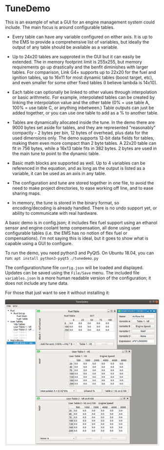 # TuneDemo

This is an example of what a GUI for an engine management system could
include.  The main focus is around configurable tables.

* Every table can have any variable configured on either axis.  It is
  up to the EMS to provide a comprehensive list of variables, but
  ideally the output of any table should be available as a variable.

* Up to 24x20 tables are supproted in the GUI but it can easily be
  extended.  The in memory footprint limit is 255x255, but memory
  requirements go up drastically and the benfit diminishes with larger
  tables.  For comparison, Link G4+ supports up to 22x20 for the fuel
  and ignition tables, up to 16x11 for most dynamic tables (boost
  target, etc), and even smaller for some other fixed tables (I
  believe lambda is 14x10).

* Each table can optionally be linked to other values through
  interpolation or basic arithmetic.  For example, interpolated tables
  can be created by linking the interpolation value and the other
  table (0% = use table A, 100% = use table C, or anything inbetween.)
  Table outputs can just be added together, or you can use one table
  to add as a % to another table.

* Tables are dynamically allocated inside the tune.  In the demo there
  are 9000 bytes set aside for tables, and they are represented
  "reasonably" compactly - 2 bytes per bin, 12 bytes of overhead, plus
  data for the used dimensions only.  The demo supports 12-bit data
  fields for tables, making them even more compact than 2 byte tables.
  A 22x20 table can fit in 756 bytes, while a 16x13 table fits in 382
  bytes.  2 bytes are used in the main tune to point to the dynamic
  table.

* Basic math blocks are supported as well.  Up to 4 variables can be
  referenced in the equation, and as long as the output is listed as a
  variable, it can be used as an axis in any table.

* The configuration and tune are stored together in one file, to avoid
  the need to make project directories, to ease working off line, and
  to ease sharing maps.

* In memory, the tune is stored in the binary format, so
  encoding/decoding is already handled.  There is no undo support yet,
  or ability to communicate with real hardware.

A basic demo is in config.json; it includes flex fuel support using an
ethanol sensor and engine coolant temp compensation, all done using
user configurable tables (i.e. the EMS has no notion of flex fuel or
compensations).  I'm not saying this is ideal, but it goes to show
what is capable using a GUI to configure.

To run the demo, you need python3 and PyQt5.  On Ubuntu 18.04, you can
run:
`apt install python3-pyqt5`
`./tunedemo.py`

The configuration/tune file `config.json` will be loaded and
displayed.  Updates can be saved using the `File/Save` menu.  The
included file `variables.json` is a more human readable version of the
configuration; it does not include any tune data.

For those that just want to see it without installing it:

![Screenshot of flex fuel / ECT compensation tune](/screenshot.png)
